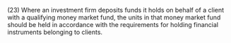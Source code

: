 (23) Where an investment firm deposits funds it holds on behalf of a client with a qualifying money market fund, the units in that money market fund should be held in accordance with the requirements for holding financial instruments belonging to clients.